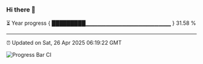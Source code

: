 ### Hi there 👋

⏳ Year progress { █████████▁▁▁▁▁▁▁▁▁▁▁▁▁▁▁▁▁▁▁▁▁ } 31.58 %

---

⏰ Updated on Sat, 26 Apr 2025 06:19:22 GMT

![Progress Bar CI](https://github.com/liununu/liununu/workflows/Progress%20Bar%20CI/badge.svg)
